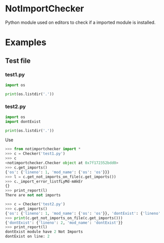 # NotImportChecker
Python module used on editors to check if a imported module is installed.

# Examples
## Test file
### test1.py
```python
import os

print(os.listdir('.'))

```
### test2.py
```python
import os
import dontExist

print(os.listdir('.'))

```

Use

```python
>>> from notimportchecker import *
>>> c = Checker('test1.py')
>>> c
<notimportchecker.Checker object at 0x7f172352bdd0>
>>> c.get_imports()
{'os': {'lineno': 1, 'mod_name': {'os': 'os'}}}
>>> l = c.get_not_imports_on_file(c.get_imports())
>>> c._import_error_listfLyMd-mAkEr
{}
>>> print_report(l)
There are not not imports

```
```python
>>> c = Checker('test2.py')
>>> c.get_imports()
{'os': {'lineno': 1, 'mod_name': {'os': 'os'}}, 'dontExist': {'lineno': 2, 'mod_name': {'dontExist': 'dontExist'}}}
>>> print(c.get_not_imports_on_file(c.get_imports()))
{'dontExist': {'lineno': 2, 'mod_name': 'dontExist'}}
>>> print_report(l)
dontExist module have 2 Not Imports
dontExist on line: 2

```